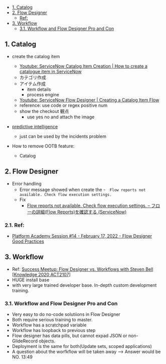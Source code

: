- [1. Catalog](#1-catalog)
- [2. Flow Designer](#2-flow-designer)
  - [Ref:](#ref)
- [3. Workflow](#3-workflow)
  - [3.1. Workflow and Flow Designer Pro and Con](#31-workflow-and-flow-designer-pro-and-con)
## 1. Catalog 
- create the catalog item
	- [Youtube: ServiceNow Catalog Item Creation | How to create a catalogue item in ServiceNow](https://www.youtube.com/watch?v=-w49Bu6RpxY&list=PLkXOxVrhArjzQG3-ZkhJ9i_t0t2-jEqkZ)
	- カテゴリ作成
	- アイテム作成
		- item details
		- process engine
	- [Youtube: ServiceNow Flow Designer | Creating a Catalog Item Flow](https://www.google.com/search?q=how+to+create+the+simple+flow+designer+with+service+catalog&rlz=1C1GCEU_jaJP984JP984&oq=how+to+create+the+simple+flow+designer+with+service+catalog&aqs=chrome..69i57j33i160j33i21j33i22i29i30l3.18547j0j4&sourceid=chrome&ie=UTF-8#kpvalbx=_H2bGYq2PKrqw2roPtc6UwAo31)
	- reference: use code or regex positive num
	- show the checkout 観点
		- use yes no and attach the image
- [predictive intelligence](https://docs.servicenow.com/bundle/sandiego-now-intelligence/page/administer/predictive-intelligence/concept/predictive-intelligence.html)
	- just can be used by the incidents problem

- How to remove OOTB feature:
  - Catalog
## 2. Flow Designer
- Error handling
  - Error message showed when create the 
    -　```Flow reports not available. Check flow execution settings. ``` 
  - Fix
    - [Flow reports not available. Check flow execution settings. – フローの詳細(Flow Reports)を確認する (ServiceNow)](https://zw-kakeru.com/tips/servicenow-aes-flow-reports-setting/)

### 2.1. Ref:
- [Platform Academy Session #14 - February 17, 2022 - Flow Designer Good Practices](https://www.youtube.com/watch?v=7LFmisAlrXU)
## 3. Workflow
- Ref: [Success Meetup: Flow Designer vs. Workflows with Steven Bell [Knowledge 2020 ACT2107]](https://www.youtube.com/watch?v=Tp1iQJpNGUs)
- HUGE install base
- with very large trained developer base. In-depth custom development training.
### 3.1. Workflow and Flow Designer Pro and Con
- Very easy to do no-code solutiions in Flow Designer
- Both require serious training to master.
- Workflow has a scratchpad variable
- Workflow has loopback to previous step
- Flow designer has data pills, but cannot expad JSON or non-GlideRecord objects.
- Deployment is the same for both(Update sets, scoped applications) 
- A question about the worfkflow will be taken away --> Answer would be NO. 13:49
